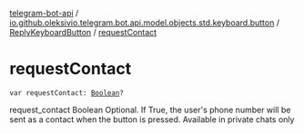 [telegram-bot-api](../../index.md) / [io.github.oleksivio.telegram.bot.api.model.objects.std.keyboard.button](../index.md) / [ReplyKeyboardButton](index.md) / [requestContact](./request-contact.md)

# requestContact

`var requestContact: `[`Boolean`](https://kotlinlang.org/api/latest/jvm/stdlib/kotlin/-boolean/index.html)`?`

request_contact Boolean Optional. If True, the user's phone number will be sent as a contact when the button is
pressed. Available in private chats only

